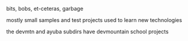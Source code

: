 bits, bobs, et-ceteras, garbage

mostly small samples and test projects used to learn new technologies

the devmtn and ayuba subdirs have devmountain school projects

